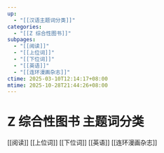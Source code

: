 ```yaml
---
up:
  - "[[汉语主题词分类]]"
categories:
  - "[[Z 综合性图书]]"
subpages:
  - "[[阅读]]"
  - "[[上位词]]"
  - "[[下位词]]"
  - "[[英语]]"
  - "[[连环漫画杂志]]"
ctime: 2025-03-10T12:14:17+08:00
mtime: 2025-10-28T21:44:26+08:00
---
```


# Z 综合性图书 主题词分类

[[阅读]] [[上位词]] [[下位词]] [[英语]] [[连环漫画杂志]]

